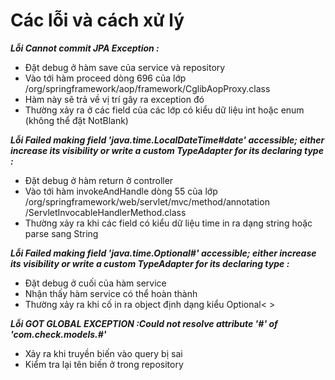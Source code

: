 # Các lỗi và cách xử lý
***Lỗi Cannot commit JPA Exception :***
- Đặt debug ở hàm save của service và repository
- Vào tới hàm proceed dòng 696 của lớp /org/springframework/aop/framework/CglibAopProxy.class
- Hàm này sẽ trả về vị trí gây ra exception đó 
- Thường xảy ra ở các field của các lớp có kiểu dữ liệu int hoặc enum (không thể đặt NotBlank)

***Lỗi Failed making field 'java.time.LocalDateTime#date' accessible; either increase its visibility or 
write a custom TypeAdapter for its declaring type :***
- Đặt debug ở hàm return ở controller 
- Vào tới hàm invokeAndHandle dòng 55 của lớp /org/springframework/web/servlet/mvc/method/annotation
/ServletInvocableHandlerMethod.class
- Thường xảy ra khi các field có kiểu dữ liệu time in ra dạng string hoặc parse sang String

***Lỗi Failed making field 'java.time.Optional#' accessible; either increase its visibility or
write a custom TypeAdapter for its declaring type :***
- Đặt debug ở cuối của hàm service 
- Nhận thấy hàm service có thể hoàn thành 
- Thường xảy ra khi cố in ra object định dạng kiểu Optional< > 

***Lỗi GOT GLOBAL EXCEPTION :Could not resolve attribute '#' of 'com.check.models.#'***
- Xảy ra khi truyền biến vào query bị sai 
- Kiểm tra lại tên biến ở trong repository 
